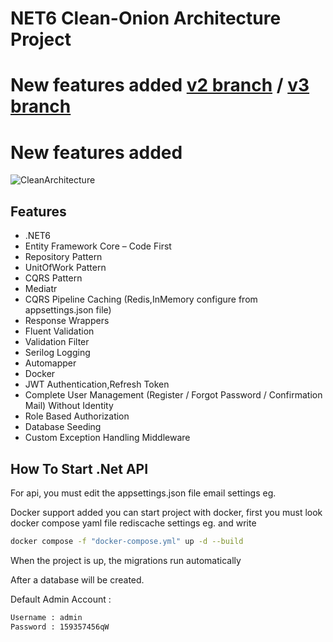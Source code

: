# NET6 Clean-Onion Architecture Project
# New features added [v2 branch](https://github.com/YALCINCAN/NET6_Clean-OnionArchitectureAPI/tree/v2) / [v3 branch](https://github.com/YALCINCAN/NET6_Clean-OnionArchitectureAPI/tree/v3)
# New features added 
<img alt="CleanArchitecture" src="assets/cleanarch.png"> </img>

## Features
- .NET6
- Entity Framework Core – Code First
- Repository Pattern
- UnitOfWork Pattern
- CQRS Pattern
- Mediatr
- CQRS Pipeline Caching (Redis,InMemory configure from appsettings.json file)
- Response Wrappers
- Fluent Validation
- Validation Filter 
- Serilog Logging 
- Automapper
- Docker
- JWT Authentication,Refresh Token
- Complete User Management  (Register / Forgot Password / Confirmation Mail) Without Identity
- Role Based Authorization
- Database Seeding
- Custom Exception Handling Middleware


## How To Start .Net API

For api, you must edit the appsettings.json file email settings eg.

Docker support added you can start project with docker, first you must look docker compose yaml file rediscache settings eg. and write 

```sh
docker compose -f "docker-compose.yml" up -d --build
```
When the project is up, the migrations run automatically

After a database will be created. 

Default Admin Account : 

```sh
Username : admin
Password : 159357456qW
```




